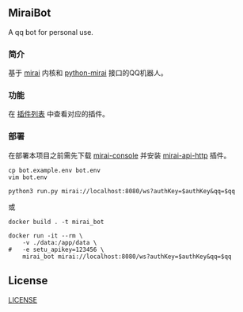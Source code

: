 MiraiBot
-------------
A qq bot for personal use.

### 简介

基于 [mirai](https://github.com/mamoe/mirai) 内核和 [python-mirai](https://github.com/NatriumLab/python-mirai) 接口的QQ机器人。

### 功能

在 [插件列表](plugins) 中查看对应的插件。

### 部署

在部署本项目之前需先下载 [mirai-console](https://github.com/mamoe/mirai-console) 并安装 [mirai-api-http](https://github.com/mamoe/mirai-api-http) 插件。

```shell script
cp bot.example.env bot.env
vim bot.env

python3 run.py mirai://localhost:8080/ws?authKey=$authKey&qq=$qq
```

或

```shell script
docker build . -t mirai_bot

docker run -it --rm \
    -v ./data:/app/data \
#   -e setu_apikey=123456 \
    mirai_bot mirai://localhost:8080/ws?authKey=$authKey&qq=$qq
```

## License
[LICENSE](LICENSE)
